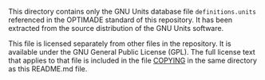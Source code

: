 This directory contains only the GNU Units database file `definitions.units` referenced in the OPTIMADE standard of this repository.
It has been extracted from the source distribution of the GNU Units software.

This file is licensed separately from other files in the repository.
It is available under the GNU General Public License (GPL).
The full license text that applies to that file is included in the file [COPYING](COPYING) in the same directory as this README.md file.
